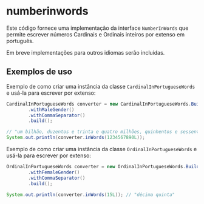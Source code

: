 # numberinwords

Este código fornece uma implementação da interface `NumberInWords` que permite escrever números Cardinais e Ordinais inteiros por extenso em português.

Em breve implementações para outros idiomas serão incluídas.

## Exemplos de uso

Exemplo de como criar uma instância da classe `CardinalInPortugueseWords` e usá-la para escrever por extenso:

```java
CardinalInPortugueseWords converter = new CardinalInPortugueseWords.Builder()
        .withMaleGender()
        .withCommaSeparator()
        .build();

// "um bilhão, duzentos e trinta e quatro milhões, quinhentos e sessenta e sete mil, oitocentos e noventa"
System.out.println(converter.inWords(1234567890L)); 
```

Exemplo de como criar uma instância da classe `OrdinalInPortugueseWords` e usá-la para escrever por extenso:

```java
OrdinalInPortugueseWords converter = new OrdinalInPortugueseWords.Builder()
        .withFemaleGender()
        .withCommaSeparator()
        .build();

System.out.println(converter.inWords(15L)); // "décima quinta"
```